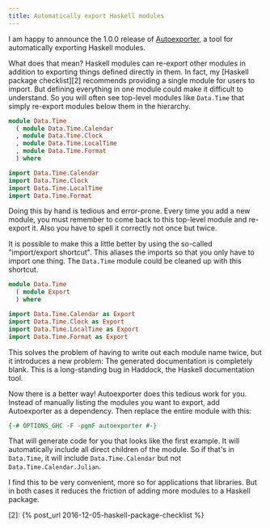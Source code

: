 ```yaml
---
title: Automatically export Haskell modules
---
```


I am happy to announce the 1.0.0 release of [Autoexporter][1], a tool for
automatically exporting Haskell modules.

What does that mean? Haskell modules can re-export other modules in addition to
exporting things defined directly in them. In fact, my [Haskell package
checklist][2] recommends providing a single module for users to import. But
defining everything in one module could make it difficult to understand. So you
will often see top-level modules like `Data.Time` that simply re-export modules
below them in the hierarchy.

``` hs
module Data.Time
  ( module Data.Time.Calendar
  , module Data.Time.Clock
  , module Data.Time.LocalTime
  , module Data.Time.Format
  ) where

import Data.Time.Calendar
import Data.Time.Clock
import Data.Time.LocalTime
import Data.Time.Format
```

Doing this by hand is tedious and error-prone. Every time you add a new module,
you must remember to come back to this top-level module and re-export it. Also
you have to spell it correctly not once but twice.

It is possible to make this a little better by using the so-called
"import/export shortcut". This aliases the imports so that you only have to
import one thing. The `Data.Time` module could be cleaned up with this
shortcut.

``` hs
module Data.Time
  ( module Export
  ) where

import Data.Time.Calendar as Export
import Data.Time.Clock as Export
import Data.Time.LocalTime as Export
import Data.Time.Format as Export
```

This solves the problem of having to write out each module name twice, but it
introduces a new problem: The generated documentation is completely blank. This
is a long-standing bug in Haddock, the Haskell documentation tool.

Now there is a better way! Autoexporter does this tedious work for you. Instead
of manually listing the modules you want to export, add Autoexporter as a
dependency. Then replace the entire module with this:

``` hs
{-# OPTIONS_GHC -F -pgmF autoexporter #-}
```

That will generate code for you that looks like the first example. It will
automatically include all direct children of the module. So if that's in
`Data.Time`, it will include `Data.Time.Calendar` but not
`Data.Time.Calendar.Julian`.

I find this to be very convenient, more so for applications that libraries. But
in both cases it reduces the friction of adding more modules to a Haskell
package.

[1]: https://github.com/tfausak/autoexporter
[2]: {% post_url 2016-12-05-haskell-package-checklist %}
